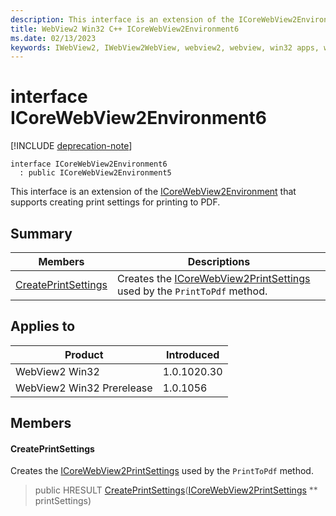 ```yaml
---
description: This interface is an extension of the ICoreWebView2Environment that supports creating print settings for printing to PDF.
title: WebView2 Win32 C++ ICoreWebView2Environment6
ms.date: 02/13/2023
keywords: IWebView2, IWebView2WebView, webview2, webview, win32 apps, win32, edge, ICoreWebView2, ICoreWebView2Controller, browser control, edge html, ICoreWebView2Environment6
---
```


# interface ICoreWebView2Environment6

[!INCLUDE [deprecation-note](../includes/deprecation-note.md)]

```
interface ICoreWebView2Environment6
  : public ICoreWebView2Environment5
```

This interface is an extension of the [ICoreWebView2Environment](icorewebview2environment.md) that supports creating print settings for printing to PDF.

## Summary

 Members                        | Descriptions
--------------------------------|---------------------------------------------
[CreatePrintSettings](#createprintsettings) | Creates the [ICoreWebView2PrintSettings](icorewebview2printsettings.md) used by the `PrintToPdf` method.

## Applies to

Product                         | Introduced
--------------------------------|---------------------------------------------
WebView2 Win32            |    1.0.1020.30
WebView2 Win32 Prerelease |    1.0.1056

## Members

#### CreatePrintSettings

Creates the [ICoreWebView2PrintSettings](icorewebview2printsettings.md) used by the `PrintToPdf` method.

> public HRESULT [CreatePrintSettings](#createprintsettings)([ICoreWebView2PrintSettings](icorewebview2printsettings.md) ** printSettings)

